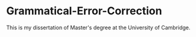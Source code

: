 # Grammatical-Error-Correction

This is my dissertation of Master's degree at the University of Cambridge.

